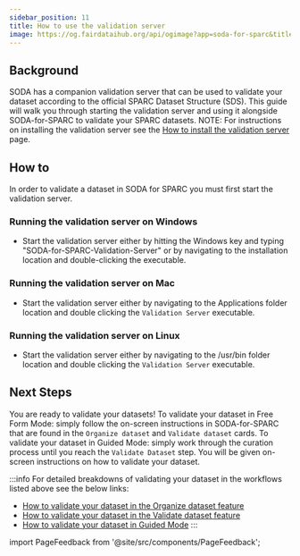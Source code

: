 ```yaml
---
sidebar_position: 11
title: How to use the validation server
image: https://og.fairdataihub.org/api/ogimage?app=soda-for-sparc&title=How%20to%20structure%20the%20dataset%20description%20metadata%20file&description=%27How%20to%27%20SPARC%20series
---
```


## Background

SODA has a companion validation server that can be used to validate your dataset according to the official SPARC Dataset Structure (SDS).
This guide will walk you through starting the validation server and using it alongside SODA-for-SPARC to validate your SPARC datasets.
NOTE: For instructions on installing the validation server see the [How to install the validation server](./how-to-install-the-validation-server.md) page.

## How to

In order to validate a dataset in SODA for SPARC you must first start the validation server.

### Running the validation server on Windows

- Start the validation server either by hitting the Windows key and typing "SODA-for-SPARC-Validation-Server" or by navigating to the installation location and
  double-clicking the executable.

### Running the validation server on Mac

- Start the validation server either by navigating to the Applications folder location and double clicking the `Validation Server` executable.

### Running the validation server on Linux

- Start the validation server either by navigating to the /usr/bin folder location and double clicking the `Validation Server` executable.

## Next Steps

You are ready to validate your datasets! To validate your dataset in Free Form Mode: simply follow the on-screen instructions in SODA-for-SPARC that are found in the `Organize dataset` and `Validate dataset` cards. To validate your dataset in Guided Mode: simply work through the curation process until you reach the `Validate Dataset` step. You will be given on-screen instructions on how to validate your dataset.

:::info
For detailed breakdowns of validating your dataset in the workflows listed above see the below links:

- [How to validate your dataset in the Organize dataset feature](/docs/how-to/how-to-validate-dataset-free-form-mode)
- [How to validate your dataset in the Validate dataset feature](/docs/how-to/how-to-validate-dataset-free-form-mode)
- [How to validate your dataset in Guided Mode](/docs/how-to/how-to-validate-dataset-guided-mode)
  :::

import PageFeedback from '@site/src/components/PageFeedback';

<PageFeedback />
